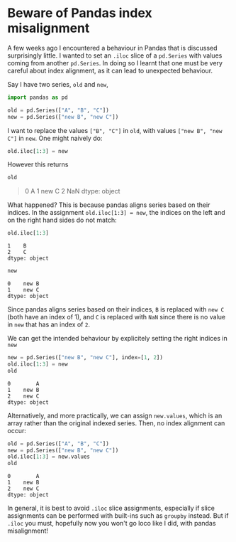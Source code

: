# Beware of Pandas index misalignment

A few weeks ago I encountered a behaviour in Pandas that is discussed surprisingly
little. I wanted to set an `.iloc` slice of a `pd.Series` with values coming
from another `pd.Series`.  In doing so I learnt that one must be very careful
about index alignment, as it can lead to unexpected behaviour.

Say I have two series, `old` and `new`,

```python
import pandas as pd
```

```python
old = pd.Series(["A", "B", "C"])
new = pd.Series(["new B", "new C"])
```

I want to replace the values `["B", "C"]` in `old`, with values `["new B", "new C"]`
in `new`. One might naively do:

```python
old.iloc[1:3] = new
```

However this returns

```python
old
```
>    0        A
>    1    new C
>    2      NaN
>    dtype: object

What happened? This is because pandas aligns series based on their indices.
In the assignment `old.iloc[1:3] = new`, the indices on the left and on the right
hand sides do not match:

```python
old.iloc[1:3]
```
    1    B
    2    C
    dtype: object

```python
new
```
    0    new B
    1    new C
    dtype: object

Since pandas aligns series based on their indices, `B` is replaced with `new C`
(both have an index of 1), and `C` is replaced with `NaN` since there is no value
in `new` that has an index of `2`.

We can get the intended behaviour by explicitely setting the right indices in `new`

```python
new = pd.Series(["new B", "new C"], index=[1, 2])
old.iloc[1:3] = new
old
```
    0        A
    1    new B
    2    new C
    dtype: object

Alternatively, and more practically, we can assign `new.values`, which is an
array rather than the original indexed series. Then, no index alignment can occur:

```python
old = pd.Series(["A", "B", "C"])
new = pd.Series(["new B", "new C"])
old.iloc[1:3] = new.values
old
```
    0        A
    1    new B
    2    new C
    dtype: object

In general, it is best to avoid `.iloc` slice assignments, especially if slice
assignments can be performed with built-ins such as `groupby` instead.
But if `.iloc` you must, hopefully now you won't go loco like I did, with
pandas misalignment!
